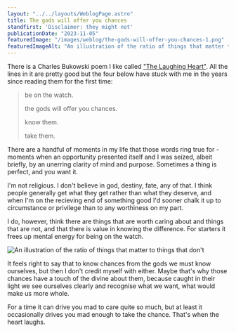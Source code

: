 ```yaml
---
layout: "../../layouts/WeblogPage.astro"
title: The gods will offer you chances
standfirst: 'Disclaimer: they might not'
publicationDate: "2023-11-05"
featuredImage: "/images/weblog/the-gods-will-offer-you-chances-1.png"
featuredImageAlt: "An illustration of the ratio of things that matter to things that don't"
---
```


There is a Charles Bukowski poem I like called ["The Laughing Heart"](https://thebestamericanpoetry.typepad.com/the_best_american_poetry/2008/11/the-laughing-he.html). All the lines in it are pretty good but the four below have stuck with me in the years since reading them for the first time:

> be on the watch.
>
> the gods will offer you chances.
>
> know them.
>
> take them.

There are a handful of moments in my life that those words ring true for - moments when an opportunity presented itself and I was seized, albeit briefly, by an unerring clarity of mind and purpose. Sometimes a thing is perfect, and you want it.

I'm not religious. I don't believe in god, destiny, fate, any of that. I think people generally get what they get rather than what they deserve, and when I'm on the recieving end of something good I'd sooner chalk it up to circumstance or privilege than to any worthiness on my part.

I do, however, think there are things that are worth caring about and things that are not, and that there is value in knowing the difference. For starters it frees up mental energy for being on the watch.

![An illustration of the ratio of things that matter to things that don't](/images/weblog/the-gods-will-offer-you-chances-1.png)

It feels right to say that to know chances from the gods we must know ourselves, but then I don't credit myself with either. Maybe that's why those chances have a touch of the divine about them, because caught in their light we see ourselves clearly and recognise what we want, what would make us more whole. 

For a time it can drive you mad to care quite so much, but at least it occasionally drives you mad enough to take the chance. That's when the heart laughs.
